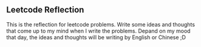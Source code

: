 ## Leetcode Reflection

This is the reflection for leetcode problems.
Write some ideas and thoughts that come up to my mind when I write the problems.
Depand on my mood that day, the ideas and thoughts will be writing by English or Chinese ;D

